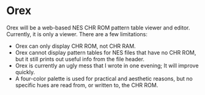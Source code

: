 # Orex

Orex will be a web-based NES CHR ROM pattern table viewer and editor. Currently, it is only a viewer. There are a few limitations:

* Orex can only display CHR ROM, not CHR RAM.
* Orex cannot display pattern tables for NES files that have no CHR ROM, but it still prints out useful info from the file header.
* Orex is currently an ugly mess that I wrote in one evening; It will improve quickly.
* A four-color palette is used for practical and aesthetic reasons, but no specific hues are read from, or written to, the CHR ROM.
